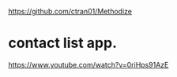 https://github.com/ctran01/Methodize

# contact list app.

https://www.youtube.com/watch?v=0riHps91AzE
